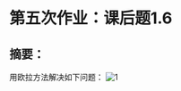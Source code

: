 # 第五次作业：课后题1.6
## 摘要：
  用欧拉方法解决如下问题：
  ![1](http://7xrn0b.com1.z0.glb.clouddn.com/%E5%B1%8F%E5%B9%95%E5%BF%AB%E7%85%A7%202016-03-25%20%E4%B8%8B%E5%8D%882.03.30.png)
